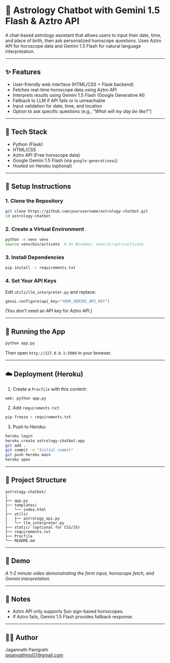 # 🔮 Astrology Chatbot with Gemini 1.5 Flash & Aztro API

A chat-based astrology assistant that allows users to input their date, time, and place of birth, then ask personalized horoscope questions. Uses Aztro API for horoscope data and Gemini 1.5 Flash for natural language interpretation.

---

## ✨ Features

- User-friendly web interface (HTML/CSS + Flask backend)
- Fetches real-time horoscope data using Aztro API
- Interprets results using Gemini 1.5 Flash (Google Generative AI)
- Fallback to LLM if API fails or is unreachable
- Input validation for date, time, and location
- Option to ask specific questions (e.g., *"What will my day be like?"*)

---

## 🔧 Tech Stack

- Python (Flask)
- HTML/CSS
- Aztro API (Free horoscope data)
- Google Gemini 1.5 Flash (via `google-generativeai`)
- Hosted on Heroku (optional)

---

## 🚀 Setup Instructions

### 1. Clone the Repository

```bash
git clone https://github.com/yourusername/astrology-chatbot.git
cd astrology-chatbot
```

### 2. Create a Virtual Environment

```bash
python -m venv venv
source venv/bin/activate  # On Windows: venv\Scripts\activate
```

### 3. Install Dependencies

```bash
pip install -r requirements.txt
```

### 4. Set Your API Keys

Edit `utils/llm_interpreter.py` and replace:

```python
genai.configure(api_key="YOUR_GEMINI_API_KEY")
```

(You don’t need an API key for Aztro API.)

---

## 🧪 Running the App

```bash
python app.py
```

Then open `http://127.0.0.1:5000` in your browser.

---

## ☁️ Deployment (Heroku)

1. Create a `Procfile` with this content:

```
web: python app.py
```

2. Add `requirements.txt`:

```bash
pip freeze > requirements.txt
```

3. Push to Heroku:

```bash
heroku login
heroku create astrology-chatbot-app
git add .
git commit -m "Initial commit"
git push heroku main
heroku open
```

---

## 📁 Project Structure

```
astrology-chatbot/
│
├── app.py
├── templates/
│   └── index.html
├── utils/
│   ├── astrology_api.py
│   └── llm_interpreter.py
├── static/ (optional for CSS/JS)
├── requirements.txt
├── Procfile
└── README.md
```

---

## 🎥 Demo

_A 1–2 minute video demonstrating the form input, horoscope fetch, and Gemini interpretation._

---

## 📌 Notes

- Aztro API only supports Sun sign-based horoscopes.
- If Aztro fails, Gemini 1.5 Flash provides fallback response.

---

## 🙋‍♂️ Author

Jagannath Panigrahi  
jagannathms07@gmail.com
